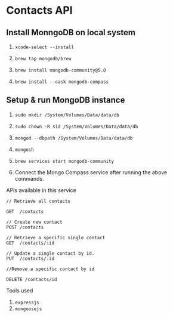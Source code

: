 # Contacts API

## Install MonngoDB on local system

1. `xcode-select --install`

2. `brew tap mongodb/brew`

3. `brew install mongodb-community@5.0`

4. `brew install --cask mongodb-compass`

## Setup & run MongoDB instance

1. `sudo mkdir /System/Volumes/Data/data/db`

2. `sudo chown -R sid /System/Volumes/Data/data/db`

3. `mongod --dbpath /System/Volumes/Data/data/db`

4. `mongosh`

5. `brew services start mongodb-community`

6. Connect the Mongo Compass service after running the above commands.

APIs available in this service

```text
// Retrieve all contacts

GET  /contacts

// Create new contact
POST /contacts

// Retrieve a specific single contact
GET  /contacts/:id

// Update a single contact by id.
PUT  /contacts/:id

//Remove a specific contact by id

DELETE /contacts/id

```

Tools used

1. `expressjs`
2. `mongoosejs`
